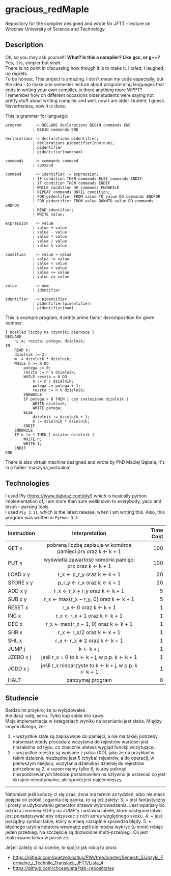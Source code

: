 # gracious_redMaple

Repository for the compiler designed and wrote for JFTT - lecture on Wrocław University of Science and Technology.

## Description

Ok, so you may ask yourself: <b>What? Is this a compiler? Like gcc, or g++?</b>  
Yes, it is, simpler but yeah.  
There is no point in discussing how though it is to make it. I cried, I laughed, no regrets.  
To be honest. This project is amazing. I don't mean my code especially, but the idea - to make one semester lecture
about programming languages that ends in writing your own compiler, is there anything more WPPT?  
I remember how on different occasions older students were saying not pretty stuff about writing compiler and well, now I
am older student, I guess.  
Nevertheless, now it is done.

This is grammar for language:

    program      -> DECLARE declarations BEGIN commands END
                | BEGIN commands END
                
    declarations -> declarations pidentifier;
                | declarations pidentifier(num:num);
                | pidentifier
                | pidentifier(num:num)

    commands     -> commands command
                | command

    command      -> identifier := expression;
                | IF condition THEN commands ELSE commands ENDIF
                | IF condition THEN commands ENDIF
                | WHILE condition DO commands ENDWHILE
                | REPEAT commands UNTIL condition;
                | FOR pidentifier FROM value TO value DO commands ENDFOR
                | FOR pidentifier FROM value DOWNTO value DO commands ENDFOR
                | READ identifier;
                | WRITE value;

    expression   -> value
                | value + value
                | value - value
                | value * value
                | value / value
                | value % value

    condition    -> value = value
                | value != value
                | value < value
                | value > value
                | value <= value
                | value >= value

    value        -> num
                | identifier
 
    identifier   -> pidentifier
                | pidentifier(pidentifier)
                | pidentifier(num)

This is example program, it prints prime factor decomposition for given number:

    [ Rozklad liczby na czynniki pierwsze ]
    DECLARE
        n; m; reszta; potega; dzielnik;
    IN
        READ n;
        dzielnik := 2;
        m := dzielnik * dzielnik;
        WHILE n >= m DO
            potega := 0;
            reszta := n % dzielnik;
            WHILE reszta = 0 DO
                n := n / dzielnik;
                potega := potega + 1;
                reszta := n % dzielnik;
            ENDWHILE
            IF potega > 0 THEN [ czy znaleziono dzielnik ]
                WRITE dzielnik;
                WRITE potega;
            ELSE
                dzielnik := dzielnik + 1;
                m := dzielnik * dzielnik;
            ENDIF
        ENDWHILE
        IF n != 1 THEN [ ostatni dzielnik ]
            WRITE n;
            WRITE 1;
        ENDIF
    END

There is also virtual machine designed and wrote by PhD Maciej Gębala, it's in a folder 'maszyna_wirtualna'.

## Technologies

I used Ply (https://www.dabeaz.com/ply/) which is basically python implementation of, I am more than sure wellknown to
everybody, yacc and bison - parsing tools.  
I used `Ply 3.11`, which is the latest release, when I am writing this. Also, this program was written in `Python 3.8`.

| Instruction        | Interpretation           | Time Cost  |
| ------------- |:-------------:| -----:|
|GET x |pobraną liczbę zapisuje w komórce pamięci prx oraz k ← k + 1 |100
|PUT x |wyświetla zawartość komórki pamięci prx oraz k ← k + 1 |100
|LOAD x y |r_x ← p_r_y oraz k ← k + 1 |20
|STORE x y |p_r_y ← r_x oraz k ← k + 1 |20
|ADD x y |r_x ← r_x + r_y oraz k ← k + 1 |5
|SUB x y |r_x ← max{r_x − r_y, 0} oraz k ← k + 1 |5
|RESET x |r_x ← 0 oraz k ← k + 1 |1
|INC x |r_x ← r_x + 1 oraz k ← k + 1 |1
|DEC x |r_x ← max(r_x − 1, 0) oraz k ← k + 1 |1
|SHR x |r_x ← r_x/2 oraz k ← k + 1 |1
|SHL x |r_x ← r_x ∗ 2 oraz k ← k + 1 |1
|JUMP j |k ← k + j |1
|JZERO x j |jeśli r_x = 0 to k ← k + j, w p.p. k ← k + 1 |1
|JODD x j |jeśli r_x nieparzyste to k ← k + j, w p.p. k ← k + 1 |1
|HALT |zatrzymaj program |0

## Studencie
Bardzo mi przykro, że tu wylądowałeś.  
Ale dasz radę, serio. Tylko kup sobie kilo kawy.  
Moja implementacja w kategoriach wyniku na ocenianiu jest słaba. Między innymi dlatego, że:
1. **\-** wszystkie stałe są zapisywane do pamięci, a nie ma takiej potrzeby, natomiast wtedy procedura wczytania do rejestrów wartości jest niezależna od typu, co znacznie ułatwia wygląd funckji wczytującej.
2. **\-** wszystkie rejestry są wpisane z palca (XD), jako że na przykład w takim dzieleniu niezbędne jest 5 (chyba) rejestrów, a do operacji, w pierwszym miejscu, wczytania dzielnika i dzielnej do rejestrów potrzebne są 2, a razem mamy tylko 6, to aby uniknąć niespodziewanych błedóœ postanowiłem na sztywno je ustawiać co jest skrajnie nieoptymalne, ale spokój jest najcenniejszy.  
---
Natomiast jeśli kończy ci się czas, żona ma termin za tydzień, albo nie masz pojęcia co zrobić i ogarnia cię panika, to są też zalety:
3. **+** jest fantastyczny i prosty w użytkowaniu generator drzewa wyprowadzenia. Jest wpaniały bo od razu zamienia FOR'y na JUMP'y i wstawia labele, które następnie łatwo jest ponadpisywać aby odzyskać z nich adres względnego skoku.
4. **+** jest porządny symbol table, który w miarę rozsądnie sprawdza błędy.
5. **+** błędnego użycia iteratora wewnątrz pętli nie można wykryć (u mnie) robiąc jeden przebieg. Na szczęście są dozwolone multi-przebiegi. Co jest realizowane łatwo w parserze.

Jeżeli zależy ci na ocenie, to spójrz jak robią to prosi:
* https://github.com/quetzelcoatlus/PWr/tree/master/Semestr_5/Jezyki_Formalne_i_Techniki_Translacji_JFTT/Lista_4
* https://github.com/chceswieta?tab=repositories